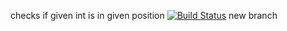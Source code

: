checks if given int is in given position
[![Build Status](https://travis-ci.com/ahmedtahas/myThirdAttempt.svg?branch=master)](https://travis-ci.com/ahmedtahas/myThirdAttempt)
new branch